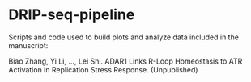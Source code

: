 # DRIP-seq-pipeline
Scripts and code used to build plots and analyze data included in the manuscript:

Biao Zhang, Yi Li, ..., Lei Shi. ADAR1 Links R-Loop Homeostasis to ATR Activation in Replication Stress Response. (Unpublished)
